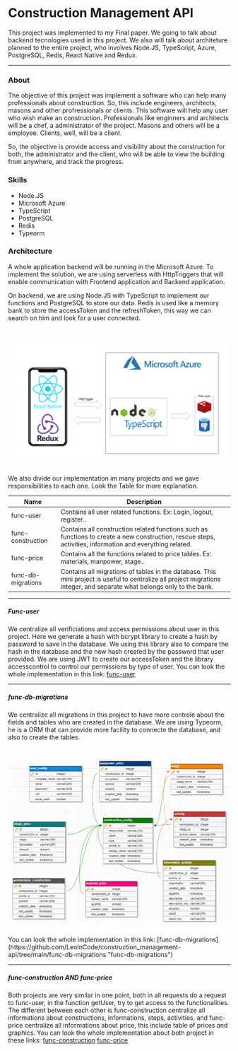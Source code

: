 # Construction Management API


This project was implemented to my Final paper. We going to talk about backend tecnologies used in this project. We also will talk about architeture planned to the entire project, who involves Node.JS, TypeScript, Azure, PostgreSQL, Redis, React Native and Redux.

---

### About
The objective of this project was implement a software who can help many professionals about construction. So, this include engineers, architects, masons and other profressionals or clients. This software will help any user who wish make an construction. Professionals like enginners and architects will be a chef, a administrator of the project. Masons and others will be a employee. Clients, well, will be a client.

So, the objective is provide access and visibility about the construction for both, the administrator and the client, who will be able to view the building from anywhere, and track the progress.

### Skills
- Node.JS
- Microsoft Azure
- TypeScript
- PostgreSQL
- Redis
- Typeorm

### Architecture
A whole application backend will be running in the Microsoft Azure. To implement the solution, we are using serverless with HttpTriggers that will enable communication with Frontend application and Backend application. 

On backend, we are using Node.JS with TypeScript to implement our functions and PostgreSQL to store our data. Redis is used like a memory bank to store the accessToken and the refreshToken, this way we can search on him and look for a user connected.

<h1 align="center">
    <img alt="Architecture" src="images/Architecture.png" width="500px" />
</h1>

We also divide our implementation im many projects and we gave responsibilities to each one. Look the Table for more explanation.

| **Name** | **Description** |
| ------------ | ------------ |
| func-user | Contains all user related functions. Ex: Login, logout, register.. |
| func-construction | Contains all construction related functions such as functions to create a new construction, rescue steps, activities, information and everything related. |
| func-price | Contains all the functions related to price tables. Ex: materials, manpower, stage.. |
| func-db-migrations | Contains all migrations of tables in the database. This mini project is useful to centralize all project migrations integer, and separate what belongs only to the bank. |

---

##### Func-user
We centralize all verificiations and access permissions about user in this project. Here we generate a hash with bcrypt library to create a hash by password to save in the database. We using this library also to compare the hash in the database and the new hash created by the password that user provided.
We are using JWT to create our accessToken and the library accesscontrol to control our permissions by type of user.
You can look the whole implementation in this link: [func-user](https://github.com/LeoInCode/construction_management-api/tree/main/func-user "func-user")

---
##### func-db-migrations
We centralize all migrations in this project to have more controle about the fields and tables who are created in the database. We are using Typeorm, he is a ORM that can provide more facility to connecte the database, and also to create the tables.
<h1 align="center">
    <img alt="Database" src="images/Database.png" width="500px" />
</h1>
You can look the whole implementation in this link: [func-db-migrations](https://github.com/LeoInCode/construction_management-api/tree/main/func-db-migrations "func-db-migrations")

---
##### func-construction AND func-price
Both projects are very similar in one point, both in all requests do a request to func-user, in the function getUser, try to get access to the functionalities.
The different between each other is func-construction centralize all informations about constructions, informations, steps, activities, and func-price centralize all informations about price, this include table of prices and graphics.
You can look the whole implementation about both project in these links: [func-construction](https://github.com/LeoInCode/construction_management-api/tree/main/func-construction "func-construction") [func-price](https://github.com/LeoInCode/construction_management-api/tree/main/func-price "func-price")